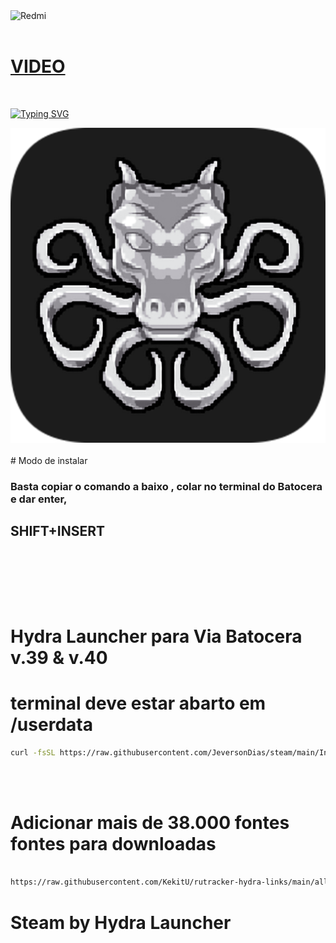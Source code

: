 <img src="https://drive.google.com/uc?id=1D43zTZilQpU0WT662ej4dkJIDszcLGOd" alt="Redmi" />
<br>
<br>

# [VIDEO](https://youtu.be/c_W_D3oqzMA)
<br>

[![Typing SVG](https://readme-typing-svg.herokuapp.com?font=Fira+Code&weight=300&size=50&duration=4000&pause=1000&color=7dff33&center=true&vCenter=true&random=false&width=1000&lines=Hello%2C+my+name+is+Jeverson+Dias;I'm+38+years+old;I'm+a+Software+Developer;I'm+from+Brazil;welcome%3A)](https://git.io/typing-svg)
<br>
<!--centralizar a imagem-->
<img src="https://raw.githubusercontent.com/JeversonDias/steam/main/hydralauncher.png" alt="Hydra Launcher">

<br>
<br>
# Modo de instalar
<br>
<h3>Basta copiar o comando a baixo , colar no terminal do Batocera e dar enter,</h3>
<h2>SHIFT+INSERT</h2>
<br><br>

<br><br>
# Hydra Launcher para Via Batocera v.39 & v.40
# terminal deve estar abarto em /userdata
```bash
curl -fsSL https://raw.githubusercontent.com/JeversonDias/steam/main/Installador | bash
```
<br><br>

# Adicionar mais de 38.000 fontes fontes para downloadas 

```bash

https://raw.githubusercontent.com/KekitU/rutracker-hydra-links/main/all_categories.json

```

# Steam by Hydra Launcher
